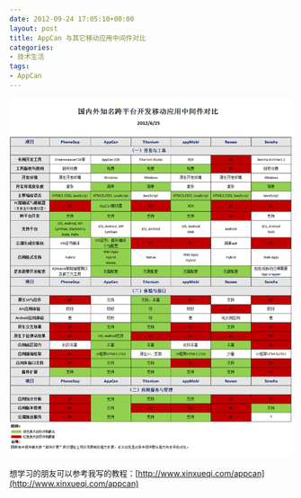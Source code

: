 ```yaml
---
date: 2012-09-24 17:05:10+00:00
layout: post
title: AppCan 与其它移动应用中间件对比
categories:
- 技术生活
tags:
- AppCan
---
```


[![点击查看原图](/uploadfile/201209/9269112f1c86d13e021159521789d7b920120924090546.jpg)](/uploadfile/201209/9269112f1c86d13e021159521789d7b920120924090546.jpg)

想学习的朋友可以参考我写的教程：[http://www.xinxueqi.com/appcan](http://www.xinxueqi.com/appcan)